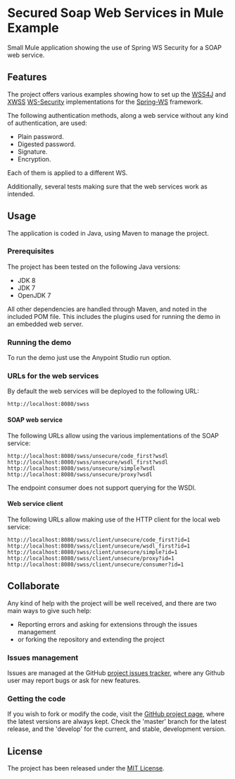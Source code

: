 # Secured Soap Web Services in Mule Example

Small Mule application showing the use of Spring WS Security for a SOAP web service.

## Features

The project offers various examples showing how to set up the [WSS4J][wss4j] and [XWSS][xwss] [WS-Security][ws-security] implementations for the [Spring-WS][spring-ws] framework.

The following authentication methods, along a web service without any kind of authentication, are used:

- Plain password.
- Digested password.
- Signature.
- Encryption.

Each of them is applied to a different WS.

Additionally, several tests making sure that the web services work as intended.

## Usage

The application is coded in Java, using Maven to manage the project.

### Prerequisites

The project has been tested on the following Java versions:
* JDK 8
* JDK 7
* OpenJDK 7

All other dependencies are handled through Maven, and noted in the included POM file. This includes the plugins used for running the demo in an embedded web server.

### Running the demo

To run the demo just use the Anypoint Studio run option.

### URLs for the web services

By default the web services will be deployed to the following URL:

```
http://localhost:8080/swss
```

#### SOAP web service

The following URLs allow using the various implementations of the SOAP service:

```
http://localhost:8080/swss/unsecure/code_first?wsdl
http://localhost:8080/swss/unsecure/wsdl_first?wsdl
http://localhost:8080/swss/unsecure/simple?wsdl
http://localhost:8080/swss/unsecure/proxy?wsdl
```

The endpoint consumer does not support querying for the WSDl.

#### Web service client

The following URLs allow making use of the HTTP client for the local web service:

```
http://localhost:8080/swss/client/unsecure/code_first?id=1
http://localhost:8080/swss/client/unsecure/wsdl_first?id=1
http://localhost:8080/swss/client/unsecure/simple?id=1
http://localhost:8080/swss/client/unsecure/proxy?id=1
http://localhost:8080/swss/client/unsecure/consumer?id=1
```

## Collaborate

Any kind of help with the project will be well received, and there are two main ways to give such help:

- Reporting errors and asking for extensions through the issues management
- or forking the repository and extending the project

### Issues management

Issues are managed at the GitHub [project issues tracker][issues], where any Github user may report bugs or ask for new features.

### Getting the code

If you wish to fork or modify the code, visit the [GitHub project page][scm], where the latest versions are always kept. Check the 'master' branch for the latest release, and the 'develop' for the current, and stable, development version.

## License

The project has been released under the [MIT License][license].

[issues]: https://github.com/bernardo-mg/mule-wss-soap-example/issues
[javadoc-develop]: http://docs.wandrell.com/maven/mule-wss-soap-example/apidocs
[javadoc-release]: http://docs.wandrell.com/development/maven/mule-wss-soap-example/apidocs
[license]: http://www.opensource.org/licenses/mit-license.php
[scm]: https://github.com/bernardo-mg/spring-ws-security-soap-example
[site-develop]: http://docs.wandrell.com/development/maven/mule-wss-soap-example
[site-release]: http://docs.wandrell.com/maven/mule-wss-soap-example

[ws-security]: https://www.oasis-open.org/committees/wss/
[xwss]: https://docs.oracle.com/cd/E17802_01/webservices/webservices/docs/1.6/tutorial/doc/XWS-SecurityIntro4.html
[wss4j]: https://ws.apache.org/wss4j/

[spring-ws]: http://projects.spring.io/spring-ws/

